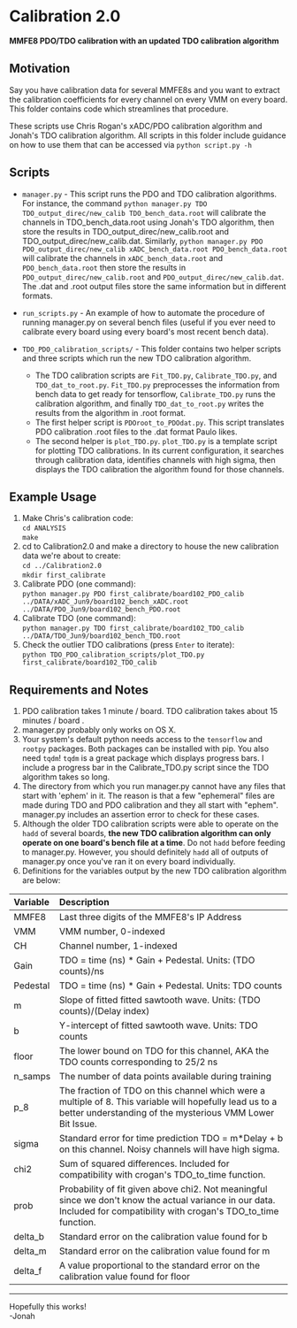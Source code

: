 # Calibration 2.0 #
__MMFE8 PDO/TDO calibration with an updated TDO calibration algorithm__


## Motivation
Say you have calibration data for several MMFE8s and you 
want to extract the calibration coefficients for every channel on every VMM on every board. This folder contains code which streamlines that procedure. 

These scripts use Chris Rogan's xADC/PDO calibration algorithm and Jonah's TDO calibration algorithm. All scripts in this folder include guidance on how to use them that can be accessed via 
`python script.py -h`

## Scripts
- `manager.py` - This script runs the PDO and TDO calibration algorithms. For instance, the command `python manager.py TDO TDO_output_direc/new_calib TDO_bench_data.root` will calibrate the channels in TDO_bench_data.root using Jonah's TDO algorithm, then store the results in TDO_output_direc/new_calib.root and TDO_output_direc/new_calib.dat. Similarly, `python manager.py PDO PDO_output_direc/new_calib xADC_bench_data.root PDO_bench_data.root` will calibrate the channels in `xADC_bench_data.root` and `PDO_bench_data.root` then store the results in `PDO_output_direc/new_calib.root` and `PDO_output_direc/new_calib.dat`. The .dat and .root output files store the same information but in different formats.

- `run_scripts.py` - An example of how to automate the procedure of running manager.py on several bench files (useful if you ever need to calibrate every board using every board's most recent bench data).

- `TDO_PDO_calibration_scripts/` - This folder contains two helper scripts and three scripts which run the new TDO calibration algorithm.  
  * The TDO calibration scripts are `Fit_TDO.py`, `Calibrate_TDO.py`, and `TDO_dat_to_root.py`. `Fit_TDO.py` preprocesses the information from bench data to get ready for tensorflow, `Calibrate_TDO.py` runs the calibration algorithm, and finally `TDO_dat_to_root.py` writes the results from the algorithm in .root format.
  * The first helper script is `PDOroot_to_PDOdat.py`. This script translates PDO calibration .root files to the .dat format Paulo likes. 
  * The second helper is `plot_TDO.py`. `plot_TDO.py` is a template script for plotting TDO calibrations. In its current configuration, it searches through calibration data, identifies channels with high sigma, then displays the TDO calibration the algorithm found for those channels.

## Example Usage
1. Make Chris's calibration code:   
`cd ANALYSIS`  
`make`  
2. cd to Calibration2.0 and make a directory to house the new calibration data we're about to create:   
`cd ../Calibration2.0`  
`mkdir first_calibrate`  
3. Calibrate PDO (one command):  
`python manager.py PDO first_calibrate/board102_PDO_calib ../DATA/xADC_Jun9/board102_bench_xADC.root ../DATA/PDO_Jun9/board102_bench_PDO.root`  
4. Calibrate TDO (one command):   
`python manager.py TDO first_calibrate/board102_TDO_calib ../DATA/TDO_Jun9/board102_bench_TDO.root`  
5. Check the outlier TDO calibrations (press `Enter` to iterate):  
`python TDO_PDO_calibration_scripts/plot_TDO.py first_calibrate/board102_TDO_calib`  

## Requirements and Notes
1. PDO calibration takes 1 minute / board. TDO calibration takes about 15 minutes / board .
2. manager.py probably only works on OS X. 
3. Your system's default python needs access to the `tensorflow` and `rootpy` packages. Both packages can be installed with pip. You also need `tqdm`! `tqdm` is a great package which displays progress bars. I include a progress bar in the Calibrate_TDO.py script since the TDO algorithm takes so long.
4. The directory from which you run manager.py cannot have any files that start with 'ephem' in it. The reason is that a few "ephemeral" files are made during TDO and PDO calibration and they all start with "ephem". manager.py includes an assertion error to check for these cases.
5. Although the older TDO calibration scripts were able to operate on the `hadd` of several boards, __the new TDO calibration algorithm can only operate on one board's bench file at a time__. Do not `hadd` before feeding to manager.py. However, you should definitely `hadd` all of outputs of manager.py once you've ran it on every board individually. 
6. Definitions for the variables output by the new TDO calibration algorithm are below:  

| Variable | Description |
|:---------|:--------------------------------------------------------------------------------------|
|MMFE8    |Last three digits of the MMFE8's IP Address                                            |
|VMM      |VMM number, 0-indexed                                                                   |
|CH       |Channel number, 1-indexed                                                               |
|Gain     |TDO = time (ns) * Gain + Pedestal. Units: (TDO counts)/ns                      |
|Pedestal |TDO = time (ns) * Gain + Pedestal. Units: TDO counts                   |
|m        |Slope of fitted fitted sawtooth wave. Units: (TDO counts)/(Delay index)             |
|b        |Y-intercept of fitted sawtooth wave. Units: TDO counts                                 |
|floor    |The lower bound on TDO for this channel, AKA the TDO counts corresponding to 25/2 ns                |
|n_samps  |The number of data points available during training                                            |
|p_8      |The fraction of TDO on this channel which were a multiple of 8. This variable will hopefully lead us to a better understanding of the mysterious VMM Lower Bit Issue.|
|sigma    |Standard error for time prediction TDO = m*Delay + b on this channel. Noisy channels will have high sigma.|
|chi2     |Sum of squared differences. Included for compatibility with crogan's TDO_to_time function.                  |
|prob     |Probability of fit given above chi2. Not meaningful since we don't know the actual variance in our data. Included for compatibility with crogan's TDO_to_time function.|
|delta_b  |Standard error on the calibration value found for b                                    |
|delta_m  |Standard error on the calibration value found for m                                    |
|delta_f  |A value proportional to the standard error on the calibration value found for floor    |

---

Hopefully this works!  
-Jonah
